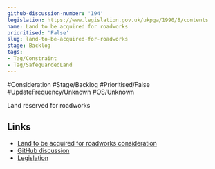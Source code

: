 ```yaml
---
github-discussion-number: '194'
legislation: https://www.legislation.gov.uk/ukpga/1990/8/contents
name: Land to be acquired for roadworks
prioritised: 'False'
slug: land-to-be-acquired-for-roadworks
stage: Backlog
tags:
- Tag/Constraint
- Tag/SafeguardedLand
---
```


#Consideration #Stage/Backlog #Prioritised/False #UpdateFrequency/Unknown #OS/Unknown

Land reserved for roadworks

## Links

* [Land to be acquired for roadworks consideration](https://design.planning.data.gov.uk/planning-consideration/land-to-be-acquired-for-roadworks)
* [GitHub discussion](https://github.com/digital-land/data-standards-backlog/discussions/194)
* [Legislation](https://www.legislation.gov.uk/ukpga/1990/8/contents)